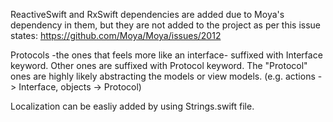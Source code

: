 
ReactiveSwift and RxSwift dependencies are added due to Moya's dependency in them, but they are not added to the project as per this issue states: https://github.com/Moya/Moya/issues/2012

Protocols -the ones that feels more like an interface- suffixed with Interface keyword. Other ones are suffixed with Protocol keyword. The "Protocol" ones are highly likely abstracting the models or view models. (e.g. actions -> Interface, objects -> Protocol)

Localization can be easliy added by using Strings.swift file.

